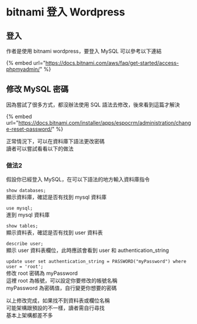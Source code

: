 # bitnami 登入 Wordpress

## 登入

作者是使用 bitnami wordpress，要登入 MySQL 可以參考以下連結

{% embed url="https://docs.bitnami.com/aws/faq/get-started/access-phpmyadmin/" %}

## 修改 MySQL 密碼

因為嘗試了很多方式，都沒辦法使用 SQL 語法去修改，後來看到這篇才解決

{% embed url="https://docs.bitnami.com/installer/apps/espocrm/administration/change-reset-password/" %}

正常情況下，可以在資料庫下語法更改密碼  
讀者可以嘗試看看以下的做法

### 做法2

假設你已經登入 MySQL，在可以下語法的地方輸入資料庫指令

`show databases;`  
顯示資料庫，確認是否有找到 mysql 資料庫

`use mysql;`  
進到 mysql 資料庫

`show tables;`  
顯示資料表，確認是否有找到 user 資料表

`describe user;`  
顯示 user 資料表欄位，此時應該會看到 user 和 authentication\_string

`update user set authentication_string = PASSWORD("myPassword") where user = 'root';`  
修改 root 密碼為 myPassword  
這裡 root 為帳號，可以設定你要修改的帳號名稱  
myPassword 為密碼值，自行變更你想要的密碼

以上修改完成，如果找不到資料表或欄位名稱  
可能架構跟預設的不一樣，讀者需自行尋找  
基本上架構都差不多




